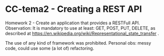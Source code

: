 # CC-tema2 - Creating a REST API

Homework 2 - Create an application that provides a RESTFull API. Observation: It is mandatory to use at least: GET, POST, PUT, DELETE, as described at https://en.wikipedia.org/wiki/Representational_state_transfer .

The use of any kind of framework was prohibited.
Personal obs: messy code, could use some (a lot of) refactoring.
